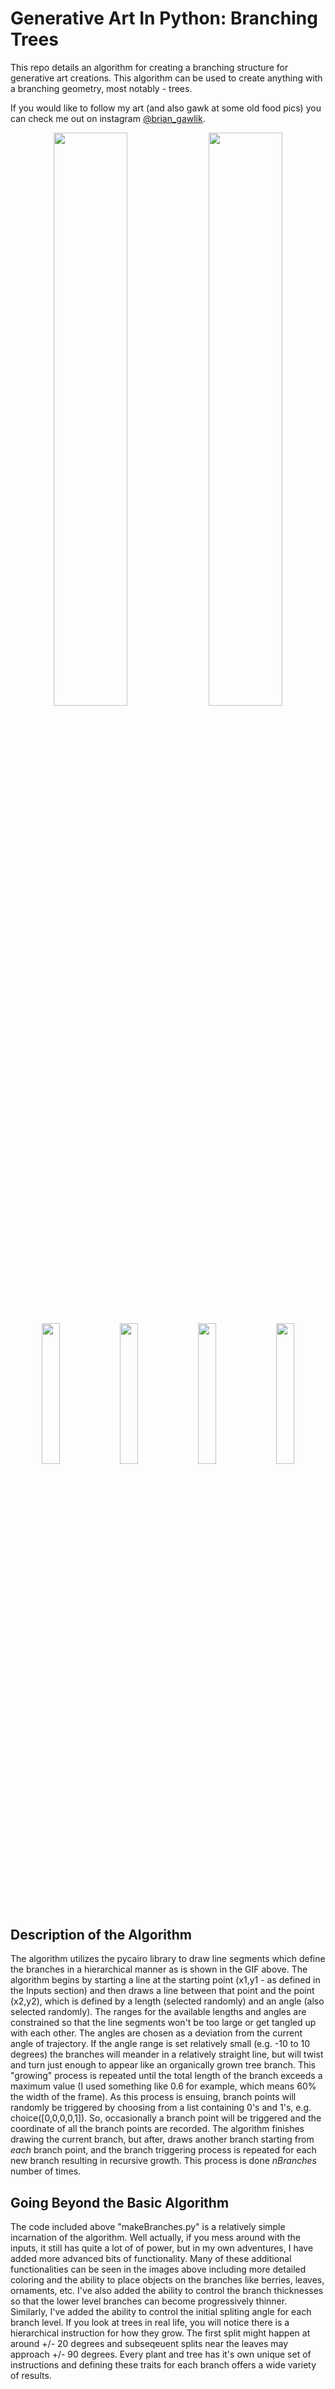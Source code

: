 # Generative Art In Python: Branching Trees

This repo details an algorithm for creating a branching structure for generative art creations. This algorithm can be used to create anything with a branching geometry, most notably - trees. 

If you would like to follow my art (and also gawk at some old food pics) you can check me out on instagram  [@brian_gawlik](https://www.instagram.com/brian_gawlik/?hl=en).

<p align="center">
   <img src="https://github.com/gaw1ik/Generative-Art-In-Python-Tree-Branching/blob/master/example2.png" width="48.5%"/>
   <img src="https://github.com/gaw1ik/Generative-Art-In-Python-Tree-Branching/blob/master/test2.gif" width="48.5%"/>
</p>

<p align="center">
   <img align="center" src="https://github.com/gaw1ik/Generative-Art-In-Python-Tree-Branching/blob/master/example6.png" width="24%" />
   <img align="center" src="https://github.com/gaw1ik/Generative-Art-In-Python-Tree-Branching/blob/master/example7.png" width="24%"/>
   <img align="center" src="https://github.com/gaw1ik/Generative-Art-In-Python-Tree-Branching/blob/master/example8.png" width="24%"/>
   <img align="center" src="https://github.com/gaw1ik/Generative-Art-In-Python-Tree-Branching/blob/master/example9.png" width="24%"/>
</p>

## Description of the Algorithm
The algorithm utilizes the pycairo library to draw line segments which define the branches in a hierarchical manner as is shown in the GIF above. The algorithm begins by starting a line at the starting point (x1,y1 - as defined in the Inputs section) and then draws a line between that point and the point (x2,y2), which is defined by a length (selected randomly) and an angle (also selected randomly). The ranges for the available lengths and angles are constrained so that the line segments won't be too large or get tangled up with each other. The angles are chosen as a deviation from the current angle of trajectory. If the angle range is set relatively small (e.g. -10 to 10 degrees) the branches will meander in a relatively straight line, but will twist and turn just enough to appear like an organically grown tree branch. This "growing" process is repeated until the total length of the branch exceeds a maximum value (I used something like 0.6 for example, which means 60% the width of the frame). As this process is ensuing, branch points will randomly be triggered by choosing from a list containing 0's and 1's, e.g. choice([0,0,0,0,1]). So, occasionally a branch point will be triggered and the coordinate of all the branch points are recorded. The algorithm finishes drawing the current branch, but after, draws another branch starting from *each* branch point, and the branch triggering process is repeated for each new branch resulting in recursive growth. This process is done *nBranches* number of times.  

## Going Beyond the Basic Algorithm
The code included above "makeBranches.py" is a relatively simple incarnation of the algorithm. Well actually, if you mess around with the inputs, it still has quite a lot of of power, but in my own adventures, I have added more advanced bits of functionality. Many of these additional functionalities can be seen in the images above including more detailed coloring and the ability to place objects on the branches like berries, leaves, ornaments, etc. I've also added the ability to control the branch thicknesses so that the lower level branches can become progressively thinner. Similarly, I've added the ability to control the initial spliting angle for each branch level. If you look at trees in real life, you will notice there is a hierarchical instruction for how they grow. The first split might happen at around +/- 20 degrees and subseqeuent splits near the leaves may approach +/- 90 degrees. Every plant and tree has it's own unique set of instructions and defining these traits for each branch offers a wide variety of results. 
